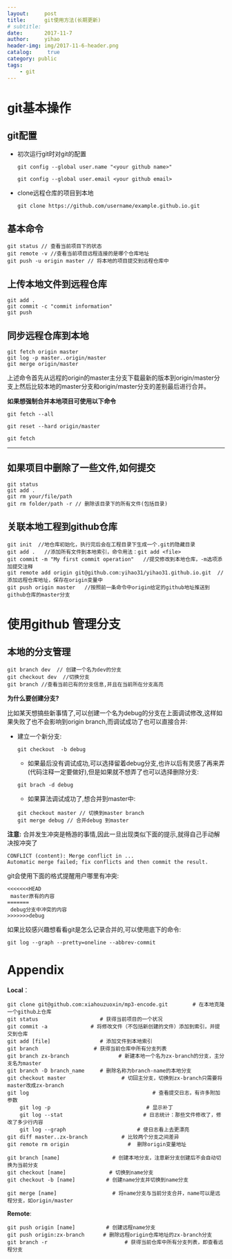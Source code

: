 ```yaml
---
layout:     post
title:      git使用方法(长期更新)
# subtitle:   
date:       2017-11-7
author:     yihao
header-img: img/2017-11-6-header.png
catalog: 	 true
category: public 
tags:
    - git
---
```


# git基本操作 

## git配置

+ 初次运行git时对git的配置
    ```
    git config --global user.name "<your github name>"
    
    git config --global user.email <your github email>
    ```

+ clone远程仓库的项目到本地  
    ```
    git clone https://github.com/username/example.github.io.git
    ``` 
## 基本命令
```
git status // 查看当前项目下的状态
git remote -v //查看当前项目远程连接的是哪个仓库地址
git push -u origin master // 将本地的项目提交到远程仓库中
```
## 上传本地文件到远程仓库

```
git add .
git commit -c "commit information"
git push 
```

## 同步远程仓库到本地

```
git fetch origin master
git log -p master..origin/master 
git merge origin/master
```
上述命令首先从远程的origin的master主分支下载最新的版本到origin/master分支上然后比较本地的master分支和origin/master分支的差别最后进行合并。

**如果想强制合并本地项目可使用以下命令**
```
git fetch --all

git reset --hard origin/master

git fetch
```

*** 
## 如果项目中删除了一些文件,如何提交
```
git status 
git add . 
git rm your/file/path
git rm folder/path -r // 删除该目录下的所有文件(包括目录)
```
## 关联本地工程到github仓库
```
git init  //地仓库初始化，执行完后会在工程目录下生成一个.git的隐藏目录
git add .   //添加所有文件到本地索引，命令用法：git add <file>
git commit -m "My first commit operation"   //提交修改到本地仓库，-m选项添加提交注释
git remote add origin git@github.com:yihao31/yihao31.github.io.git  //添加远程仓库地址，保存在origin变量中
git push origin master   //按照前一条命令中origin给定的github地址推送到github仓库的master分支
```
# 使用github 管理分支
## 本地的分支管理
```
git branch dev  // 创建一个名为dev的分支
git checkout dev  //切换分支
git branch //查看当前已有的分支信息,并且在当前所在分支高亮 
```
**为什么要创建分支?**

比如某天想搞些新事情了,可以创建一个名为debug的分支在上面调试修改,这样如果失败了也不会影响到origin branch,而调试成功了也可以直接合并:
+ 建立一个新分支: 
    ``` 
    git checkout  -b debug
    ``` 
    
    + 如果最后没有调试成功,可以选择留着debug分支,也许以后有灵感了再来弄(代码注释一定要做好),但是如果就不想弄了也可以选择删除分支: 
    ```
    git brach -d debug
    ```
    + 如果算法调试成功了,想合并到master中:
    ```
    git checkout master // 切换到master branch
    git merge debug // 合并debug 到master
    ``` 
**注意:** 合并发生冲突是畅游的事情,因此一旦出现类似下面的提示,就得自己手动解决按冲突了
```
CONFLICT (content): Merge conflict in ...
Automatic merge failed; fix conflicts and then commit the result.
```
git会使用下面的格式提醒用户哪里有冲突:
```
<<<<<<<HEAD
 master原有的内容
=======
 debug分支中冲突的内容
>>>>>>>debug
```
如果比较感兴趣想看看git是怎么记录合并的,可以使用底下的命令:
```
git log --graph --pretty=oneline --abbrev-commit
```


# Appendix
**Local**：
```
git clone git@github.com:xiahouzuoxin/mp3-encode.git        # 在本地克隆一个github上仓库
git status                    # 获得当前项目的一个状况
git commit -a              # 将修改文件（不包括新创建的文件）添加到索引，并提交到仓库
git add [file]                # 添加文件到本地索引
git branch                  # 获得当前仓库中所有分支列表
git branch zx-branch                # 新建本地一个名为zx-branch的分支，主分支名为master
git branch -D branch_name     # 删除名称为branch-name的本地分支
git checkout master                  # 切回主分支，切换到zx-branch只需要将master改成zx-branch
git log                                        # 查看提交日志，有许多附加参数
    git log -p                               # 显示补丁
    git log --stat                          # 日志统计：那些文件修改了，修改了多少行内容
    git log --graph                       # 使日志看上去更漂亮
git diff master..zx-branch           # 比较两个分支之间差异
git remote rm origin                   #  删除origin变量地址

git branch [name]                 # 创建本地分支，注意新分支创建后不会自动切换为当前分支
git checkout [name]              # 切换到name分支
git checkout -b [name]          # 创建name分支并切换到name分支

git merge [name]                  # 将name分支与当前分支合并，name可以是远程分支，如origin/master
```
**Remote**:
```
git push origin [name]          # 创建远程name分支
git push origin:zx-branch      # 删除远程origin仓库地址的zx-branch分支 
git branch -r                         # 获得当前仓库中所有分支列表，即查看远程分支
```